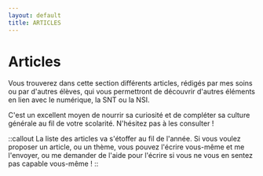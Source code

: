 ```yaml
---
layout: default
title: ARTICLES
---
```


# Articles

Vous trouverez dans cette section différents articles, rédigés par mes soins ou par d'autres élèves, qui vous permettront de découvrir d'autres éléments en lien avec le numérique, la SNT ou la NSI.

C'est un excellent moyen de nourrir sa curiosité et de compléter sa culture générale au fil de votre scolarité. N'hésitez pas à les consulter !

::callout
La liste des articles va s'étoffer au fil de l'année. Si vous voulez proposer un article, ou un thème, vous pouvez l'écrire vous-même et me l'envoyer, ou me demander de l'aide pour l'écrire si vous ne vous en sentez pas capable vous-même !
::
